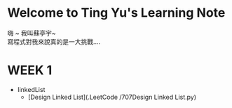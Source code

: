 # Welcome to Ting Yu's Learning Note
嗨 ~ 我叫蘇亭宇~           
寫程式對我來說真的是一大挑戰....


# WEEK 1
* linkedList
  * [Design Linked List](.LeetCode /707Design Linked List.py)
 
 
